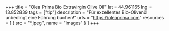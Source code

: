 +++
title = "Olea Prima Bio Extravirgin Olive Oil"
lat = 44.961165
lng = 13.852839
tags = ["tip"]
description = "Für exzellentes Bio-Olivenöl unbedingt eine Führung buchen!"
urls = "https://oleaprima.com"
resources = [
    { src = "*.jpeg", name = "images" }
]
+++
